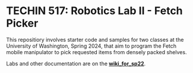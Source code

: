 # TECHIN 517: Robotics Lab II - Fetch Picker

This repositiory involves starter code and samples for two classes at the University of Washington, Spring 2024, that aim to program the Fetch mobile manipulator to pick requested items from densely packed shelves.

Labs and other documentation are on the **[wiki_for_sp22](https://github.com/robotic-picker-sp22/fetch-picker/wiki)**.
